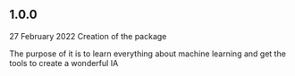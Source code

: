 ## 1.0.0

27 February 2022
Creation of the package

The purpose of it is to learn everything about machine learning and get the tools to create a wonderful IA
